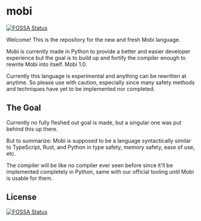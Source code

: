 # mobi
[![FOSSA Status](https://app.fossa.com/api/projects/git%2Bgithub.com%2Fmobi-lang%2Fmobi.svg?type=shield)](https://app.fossa.com/projects/git%2Bgithub.com%2Fmobi-lang%2Fmobi?ref=badge_shield)


Welcome! This is the repository for the new and fresh
Mobi language.

Mobi is currently made in Python to provide a
better and easier developer experience but
the goal is to build up and fortify the compiler
enough to rewrite Mobi into itself. Mobi 1.0.

Currently this language is experimental and anything can be rewritten at anytime.
So please use with caution, especially since
many safety methods and techniques have yet to be
implemented nor completed.

## The Goal

Currently no fully fleshed out goal is made,
but a singular one was put behind this up there.

But to summarize: Mobi is supposed to be a
language syntactically similar to TypeScript, Rust, and Python
in type safety, memory safety, ease of use, etc.

The compiler will be like no compiler ever seen
before since it'll be implemented completely in Python,
same with our official tooling until Mobi is usable for them.


## License
[![FOSSA Status](https://app.fossa.com/api/projects/git%2Bgithub.com%2Fmobi-lang%2Fmobi.svg?type=large)](https://app.fossa.com/projects/git%2Bgithub.com%2Fmobi-lang%2Fmobi?ref=badge_large)